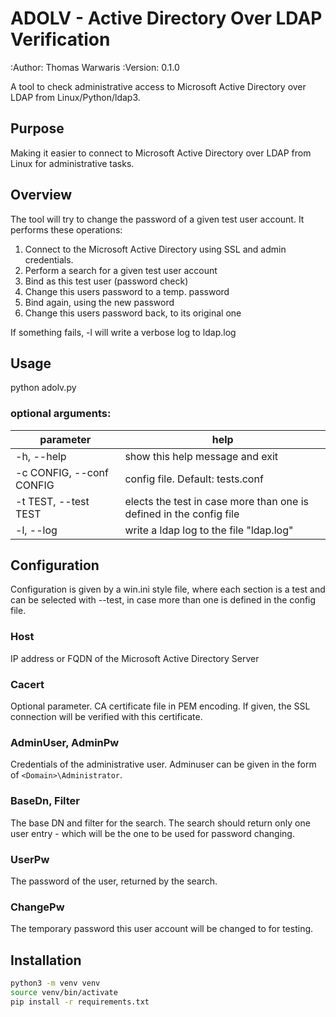 # ADOLV - Active Directory Over LDAP Verification

:Author: Thomas Warwaris
:Version: 0.1.0

A tool to check administrative access to Microsoft Active Directory over LDAP from Linux/Python/ldap3.

## Purpose

Making it easier to connect to Microsoft Active Directory over LDAP from Linux for administrative tasks.

## Overview

The tool will try to change the password of a given test user account. It performs these operations:

 1. Connect to the Microsoft Active Directory using SSL and admin credentials.
 1. Perform a search for a given test user account
 1. Bind as this test user (password check)
 1. Change this users password to a temp. password
 1. Bind again, using the new password
 1. Change this users password back, to its original one

If something fails, -l will write a verbose log to ldap.log

## Usage

python adolv.py

### optional arguments:
|parameter| help |
|--|--|
|-h, --help | show this help message and exit |
|-c CONFIG, --conf CONFIG | config file. Default: tests.conf |
|-t TEST, --test TEST | elects the test in case more than one is defined in the config file |
|  -l, --log | write a ldap log to the file "ldap.log" |

## Configuration

Configuration is given by a win.ini style file, where each section is a test and can be selected with --test, in case more than one is defined in the config file.

### Host

IP address or FQDN of the Microsoft Active Directory Server

### Cacert

Optional parameter.
CA certificate file in PEM encoding. If given, the SSL connection will be verified with this certificate.

### AdminUser, AdminPw

Credentials of the administrative user. Adminuser can be given in the form of `<Domain>\Administrator`.

### BaseDn, Filter

The base DN and filter for the search. The search should return only one user entry - which will be the one to be used for password changing.

### UserPw

The password of the user, returned by the search.

### ChangePw

The temporary password this user account will be changed to for testing.

## Installation

```bash
python3 -m venv venv
source venv/bin/activate
pip install -r requirements.txt
```